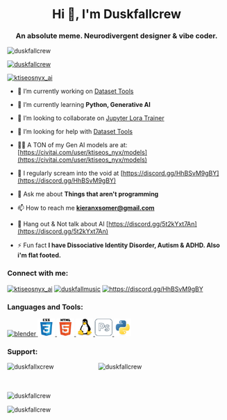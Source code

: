 <h1 align="center">Hi 👋, I'm Duskfallcrew</h1>
<h3 align="center">An absolute meme. Neurodivergent designer & vibe coder.</h3>

<p align="left"> <img src="https://komarev.com/ghpvc/?username=duskfallcrew&label=Profile%20views&color=0e75b6&style=flat" alt="duskfallcrew" /> </p>

<p align="left"> <a href="https://github.com/ryo-ma/github-profile-trophy"><img src="https://github-profile-trophy.vercel.app/?username=duskfallcrew" alt="duskfallcrew" /></a> </p>

<p align="left"> <a href="https://twitter.com/ktiseosnyx_ai" target="blank"><img src="https://img.shields.io/twitter/follow/ktiseosnyx_ai?logo=twitter&style=for-the-badge" alt="ktiseosnyx_ai" /></a> </p>

- 🔭 I’m currently working on [Dataset Tools](https://github.com/Ktiseos-Nyx/Dataset-Tools/tree/main)

- 🌱 I’m currently learning **Python, Generative AI**

- 👯 I’m looking to collaborate on [Jupyter Lora Trainer](https://github.com/Ktiseos-Nyx/Lora_Easy_Training_Jupyter)

- 🤝 I’m looking for help with [Dataset Tools](https://github.com/Ktiseos-Nyx/Dataset-Tools/tree/main)

- 👨‍💻 A TON of my Gen AI models are at: [https://civitai.com/user/ktiseos_nyx/models](https://civitai.com/user/ktiseos_nyx/models)

- 📝 I regularly scream into the void at [https://discord.gg/HhBSvM9gBY](https://discord.gg/HhBSvM9gBY)

- 💬 Ask me about **Things that aren't programming**

- 📫 How to reach me **kieranxsomer@gmail.com**

- 📄 Hang out & Not talk about AI [https://discord.gg/5t2kYxt7An](https://discord.gg/5t2kYxt7An)

- ⚡ Fun fact **I have Dissociative Identity Disorder, Autism & ADHD. Also i'm flat footed.**

<h3 align="left">Connect with me:</h3>
<p align="left">
<a href="https://twitter.com/ktiseosnyx_ai" target="blank"><img align="center" src="https://raw.githubusercontent.com/rahuldkjain/github-profile-readme-generator/master/src/images/icons/Social/twitter.svg" alt="ktiseosnyx_ai" height="30" width="40" /></a>
<a href="https://www.youtube.com/c/duskfallmusic" target="blank"><img align="center" src="https://raw.githubusercontent.com/rahuldkjain/github-profile-readme-generator/master/src/images/icons/Social/youtube.svg" alt="duskfallmusic" height="30" width="40" /></a>
<a href="https://discord.gg/https://discord.gg/HhBSvM9gBY" target="blank"><img align="center" src="https://raw.githubusercontent.com/rahuldkjain/github-profile-readme-generator/master/src/images/icons/Social/discord.svg" alt="https://discord.gg/HhBSvM9gBY" height="30" width="40" /></a>
</p>

<h3 align="left">Languages and Tools:</h3>
<p align="left"> <a href="https://www.blender.org/" target="_blank" rel="noreferrer"> <img src="https://download.blender.org/branding/community/blender_community_badge_white.svg" alt="blender" width="40" height="40"/> </a> <a href="https://www.w3schools.com/css/" target="_blank" rel="noreferrer"> <img src="https://raw.githubusercontent.com/devicons/devicon/master/icons/css3/css3-original-wordmark.svg" alt="css3" width="40" height="40"/> </a> <a href="https://www.w3.org/html/" target="_blank" rel="noreferrer"> <img src="https://raw.githubusercontent.com/devicons/devicon/master/icons/html5/html5-original-wordmark.svg" alt="html5" width="40" height="40"/> </a> <a href="https://www.linux.org/" target="_blank" rel="noreferrer"> <img src="https://raw.githubusercontent.com/devicons/devicon/master/icons/linux/linux-original.svg" alt="linux" width="40" height="40"/> </a> <a href="https://www.photoshop.com/en" target="_blank" rel="noreferrer"> <img src="https://raw.githubusercontent.com/devicons/devicon/master/icons/photoshop/photoshop-line.svg" alt="photoshop" width="40" height="40"/> </a> <a href="https://www.python.org" target="_blank" rel="noreferrer"> <img src="https://raw.githubusercontent.com/devicons/devicon/master/icons/python/python-original.svg" alt="python" width="40" height="40"/> </a> </p>

<h3 align="left">Support:</h3>
<p><a href="https://www.buymeacoffee.com/duskfallxcrew"> <img align="left" src="https://cdn.buymeacoffee.com/buttons/v2/default-yellow.png" height="50" width="210" alt="duskfallxcrew" /></a><a href="https://ko-fi.com/duskfallcrew"> <img align="left" src="https://cdn.ko-fi.com/cdn/kofi3.png?v=3" height="50" width="210" alt="duskfallcrew" /></a></p><br><br>

<p>&nbsp;<img align="center" src="https://github-readme-stats.vercel.app/api?username=duskfallcrew&show_icons=true&locale=en" alt="duskfallcrew" /></p>

<p><img align="center" src="https://github-readme-streak-stats.herokuapp.com/?user=duskfallcrew&" alt="duskfallcrew" /></p>
